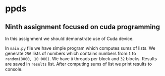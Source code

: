 # ppds

## Ninth assignment focused on cuda programming

In this assignment we should demonstrate use of Cuda device.

In ```main.py``` file we have simple program which computes sums of lists. We generate ```256``` lists of numbers 
which contains numbers from ```1``` to ```random(8000, 10 000)```. We have ```8``` threads per block and ```32``` blocks. 
Results are saved in ```results``` list. After computing sums of list we print results to console. 